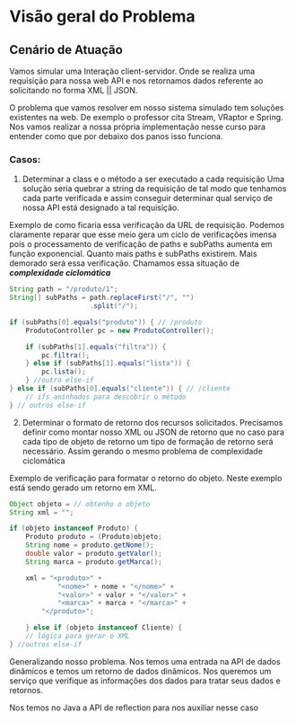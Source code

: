 # Visão geral do Problema

## Cenário de Atuação

Vamos simular uma Interação client-servidor. Onde se realiza uma requisição para nossa web API e nos retornamos dados 
referente ao solicitando no forma XML || JSON.

O problema que vamos resolver em nosso sistema simulado tem soluções existentes na web. De exemplo o professor cita
Stream, VRaptor e Spring. Nos vamos realizar a nossa própria implementação nesse curso para entender como que por debaixo
dos panos isso funciona. 

### Casos:
1. Determinar a class e o método a ser executado a cada requisição
 Uma solução seria quebrar a string da requisição de tal modo que tenhamos cada parte verificada e assim conseguir determinar
qual serviço de nossa API está designado a tal requisição.

Exemplo de como ficaria essa verificação da URL de requisição. Podemos claramente reparar que esse meio gera um ciclo de
verificações imensa pois o processamento de verificação de paths e subPaths aumenta em função exponencial. Quanto mais paths
e subPaths existirem. Mais demorado será essa verificação. Chamamos essa situação de __*complexidade ciclomática*__ 
~~~ java
String path = "/produto/1";
String[] subPaths = path.replaceFirst("/", "")
                    .split("/");

if (subPaths[0].equals("produto")) { // /produto
    ProdutoController pc = new ProdutoController();

    if (subPaths[1].equals("filtra")) {
        pc.filtra();
    } else if (subPaths[1].equals("lista")) {
        pc.lista();
    } //outro else-if
} else if (subPaths[0].equals("cliente")) { // /cliente
    // ifs aninhados para descobrir o método
} // outros else-if
~~~


2. Determinar o formato de retorno dos recursos solicitados. Precisamos definir como montar nosso XML ou JSON de retorno
que no caso para cada tipo de objeto de retorno um tipo de formação de retorno será necessário. Assim gerando o mesmo 
problema de complexidade ciclomática


Exemplo de verificação para formatar o retorno do objeto. Neste exemplo está sendo gerado um retorno em XML.
~~~ java
Object objeto = // obtenho o objeto
String xml = "";

if (objeto instanceof Produto) {
    Produto produto = (Produto)objeto;
    String nome = produto.getNome();
    double valor = produto.getValor();
    String marca = produto.getMarca();

    xml = "<produto>" +
            "<nome>" + nome + "</nome>" +
            "<valor>" + valor + "</valor>" +
            "<marca>" + marca + "</marca>" +
        "</produto>";

    } else if (objeto instanceof Cliente) {
    // lógica para gerar o XML
} //outros else-if
~~~

Generalizando nosso problema. Nos temos uma entrada na API de dados dinâmicos e temos um retorno de dados dinâmicos.
Nos queremos um serviço que verifique as informações dos dados para tratar seus dados e retornos.

Nos temos no Java a API de reflection para nos auxiliar nesse caso